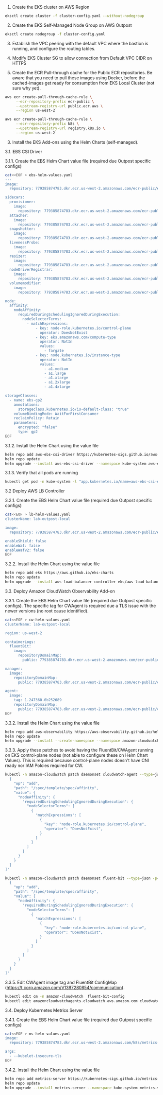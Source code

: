 1. Create the EKS cluster on AWS Region

```bash
eksctl create cluster -f cluster-config.yaml --without-nodegroup
```

2. Create the EKS Self-Managed Node Group on AWS Outpost

```bash
eksctl create nodegroup -f cluster-config.yaml
```

3. Establish the VPC peering with the default VPC where the bastion is running, and configure the routing tables.

4. Modify EKS Cluster SG to allow connection from Default VPC CIDR on HTTPS

5. Create the ECR Pull-through cache for the Public ECR repositories. Be aware that you need to pull these images using Docker, before the cached-images get ready for consumption from EKS Local Cluster (not sure why yet).

```bash
aws ecr create-pull-through-cache-rule \
     --ecr-repository-prefix ecr-public \
     --upstream-registry-url public.ecr.aws \
     --region us-west-2

aws ecr create-pull-through-cache-rule \
     --ecr-repository-prefix k8s \
     --upstream-registry-url registry.k8s.io \
     --region us-west-2
```

3. Install the EKS Add-ons using the Helm Charts (self-managed).

3.1. EBS CSI Driver

3.1.1. Create the EBS Helm Chart value file (required due Outpost specific configs)

```bash
cat<<EOF > ebs-helm-values.yaml 
---
image:
  repository: 779385874783.dkr.ecr.us-west-2.amazonaws.com/ecr-public/ebs-csi-driver/aws-ebs-csi-driver

sidecars:
  provisioner:
    image:
      repository: 779385874783.dkr.ecr.us-west-2.amazonaws.com/ecr-public/eks-distro/kubernetes-csi/external-provisioner
  attacher:
    image:
      repository: 779385874783.dkr.ecr.us-west-2.amazonaws.com/ecr-public/eks-distro/kubernetes-csi/external-attacher
  snapshotter:
    image:
      repository: 779385874783.dkr.ecr.us-west-2.amazonaws.com/ecr-public/eks-distro/kubernetes-csi/external-snapshotter/csi-snapshotter
  livenessProbe:
    image:
      repository: 779385874783.dkr.ecr.us-west-2.amazonaws.com/ecr-public/eks-distro/kubernetes-csi/livenessprobe
  resizer:
    image:
      repository: 779385874783.dkr.ecr.us-west-2.amazonaws.com/ecr-public/eks-distro/kubernetes-csi/external-resizer
  nodeDriverRegistrar:
    image:
      repository: 779385874783.dkr.ecr.us-west-2.amazonaws.com/ecr-public/eks-distro/kubernetes-csi/node-driver-registrar
  volumemodifier:
    image:
      repository: 779385874783.dkr.ecr.us-west-2.amazonaws.com/ecr-public/ebs-csi-driver/volume-modifier-for-k8s

node:
  affinity:
    nodeAffinity:
      requiredDuringSchedulingIgnoredDuringExecution:
        nodeSelectorTerms:
          - matchExpressions:
              - key: node-role.kubernetes.io/control-plane
                operator: DoesNotExist
              - key: eks.amazonaws.com/compute-type
                operator: NotIn
                values:
                  - fargate
              - key: node.kubernetes.io/instance-type
                operator: NotIn
                values:
                  - a1.medium
                  - a1.large
                  - a1.xlarge
                  - a1.2xlarge
                  - a1.4xlarge

storageClasses:
  - name: ebs-gp2
    annotations:
      storageclass.kubernetes.io/is-default-class: "true"
    volumeBindingMode: WaitForFirstConsumer
    reclaimPolicy: Retain
    parameters:
      encrypted: "false"
      type: gp2
EOF
```

3.1.2. Install the Helm Chart using the value file

```bash
helm repo add aws-ebs-csi-driver https://kubernetes-sigs.github.io/aws-ebs-csi-driver
helm repo update
helm upgrade --install aws-ebs-csi-driver --namespace kube-system aws-ebs-csi-driver/aws-ebs-csi-driver --values ebs-helm-values.yaml
```

3.1.3. Verify that all pods are running

```bash
kubectl get pod -n kube-system -l "app.kubernetes.io/name=aws-ebs-csi-driver,app.kubernetes.io/instance=aws-ebs-csi-driver"
```

3.2 Deploy AWS LB Controller

3.2.1. Create the EBS Helm Chart value file (required due Outpost specific configs)

```bash
cat<<EOF > lb-helm-values.yaml
clusterName: lab-outpost-local

image:
  repository: 779385874783.dkr.ecr.us-west-2.amazonaws.com/ecr-public/eks/aws-load-balancer-controller

enableShield: false
enableWaf: false
enableWafv2: false
EOF
```

3.2.2. Install the Helm Chart using the value file

```bash
helm repo add eks https://aws.github.io/eks-charts
helm repo update
helm upgrade --install aws-load-balancer-controller eks/aws-load-balancer-controller -n kube-system --values lb-helm-values.yaml
```

3.3. Deploy Amazon CloudWatch Observability Add-on

3.3.1. Create the EBS Helm Chart value file (required due Outpost specific configs). The specific tag for CWAgent is required due a TLS issue with the newer versions (no root cause identified).

```bash
cat<<EOF > cw-helm-values.yaml
clusterName: lab-outpost-local

region: us-west-2

containerLogs:
  fluentBit:
    image:
      repositoryDomainMap:
        public: 779385874783.dkr.ecr.us-west-2.amazonaws.com/ecr-public/aws-observability

manager:
  image:
    repositoryDomainMap:
      public: 779385874783.dkr.ecr.us-west-2.amazonaws.com/ecr-public/cloudwatch-agent

agent:
  image:
    tag: 1.247360.0b252689
    repositoryDomainMap:
      public: 779385874783.dkr.ecr.us-west-2.amazonaws.com/ecr-public/cloudwatch-agent
EOF
```

3.3.2. Install the Helm Chart using the value file

```bash
helm repo add aws-observability https://aws-observability.github.io/helm-charts
helm repo update
helm upgrade --install --create-namespace --namespace amazon-cloudwatch amazon-cloudwatch-observability aws-observability/amazon-cloudwatch-observability  --values cw-helm-values.yaml
```

3.3.3. Apply these patches to avoid having the FluentBit/CWAgent running on EKS control-plane nodes (not able to configure these on Helm Chart Values). This is required because control-plane nodes doesn't have CNI ready nor IAM Polcies required for CW.

```bash 
kubectl -n amazon-cloudwatch patch daemonset cloudwatch-agent --type=json -p='[
  {
    "op": "add",
    "path": "/spec/template/spec/affinity",
    "value": {
      "nodeAffinity": {
        "requiredDuringSchedulingIgnoredDuringExecution": {
          "nodeSelectorTerms": [
            {
              "matchExpressions": [
                {
                  "key": "node-role.kubernetes.io/control-plane",
                  "operator": "DoesNotExist",
                }
              ]
            }
          ]
        }
      }
    }
  }
]'

kubectl -n amazon-cloudwatch patch daemonset fluent-bit --type=json -p='[
  {
    "op": "add",
    "path": "/spec/template/spec/affinity",
    "value": {
      "nodeAffinity": {
        "requiredDuringSchedulingIgnoredDuringExecution": {
          "nodeSelectorTerms": [
            {
              "matchExpressions": [
                {
                  "key": "node-role.kubernetes.io/control-plane",
                  "operator": "DoesNotExist",
                }
              ]
            }
          ]
        }
      }
    }
  }
]'
```

3.3.5. Edit CWAgent image tag and FluentBit ConfigMap (https://t.corp.amazon.com/V1387280854/communication).

```bash
kubectl edit cm -n amazon-cloudwatch  fluent-bit-config
kubectl edit amazoncloudwatchagents.cloudwatch.aws.amazon.com cloudwatch-agent -n amazon-cloudwatch -o yaml
```

3.4. Deploy Kubernetes Metrics Server

3.4.1. Create the EBS Helm Chart value file (required due Outpost specific configs)

```bash
cat<<EOF > ms-helm-values.yaml
image:
  repository: 779385874783.dkr.ecr.us-west-2.amazonaws.com/k8s/metrics-server/metrics-server

args:
  - --kubelet-insecure-tls
EOF
```

3.4.2. Install the Helm Chart using the value file

```bash
helm repo add metrics-server https://kubernetes-sigs.github.io/metrics-server/
helm repo update
helm upgrade --install metrics-server --namespace kube-system metrics-server/metrics-server --values ms-helm-values.yaml
```
